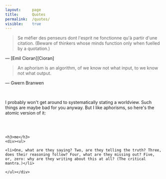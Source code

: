 ```yaml
---
layout: 	page
title: 		Quotes
permalink: 	/quotes/
visible:	true
---
```


> Se méfier des penseurs dont l'esprit ne fonctionne qu'à partir d'une citation.
(Beware of thinkers whose minds function only when fuelled by a quotation.)

— [Emil Cioran][Cioran]

> An aphorism is an algorithm, of we know not what input,
to we know not what output.

— Gwern Branwen

<br>

I probably won't get around to systematically stating a worldview. Such things are maybe bad for you anyway. But I like aphorisms, so here's the atomic version of it:

<br><br>

<div class="accordion">

	<h3>me</h3>
	<div><ul>

	<li>One, what are they saying? Two, are they telling the truth? Three, does their reasoning follow? Four, what are they missing out? Five, or, zero: why are they writing about this at all? (The critical mantra.)</li>

	</ul></div>

</div>
